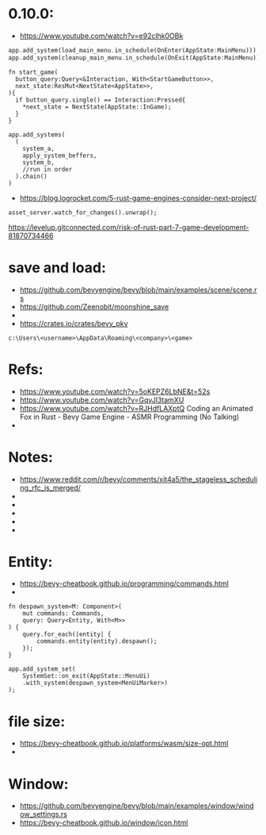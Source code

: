 

# 0.10.0:
 * https://www.youtube.com/watch?v=e92clhk0OBk
```rs
app.add_system(load_main_menu.in_schedule(OnEnter(AppState:MainMenu)))
app.add_system(cleanup_main_menu.in_schedule(OnExit(AppState:MainMenu)))

```

```
fn start_game(
  button_query:Query<&Interaction, With<StartGameButton>>,
  next_state:ResMut<NextState<AppState>>,
){
  if button_query.single() == Interaction:Pressed{
    *next_state = NextState(AppState::InGame);
  }
}
```

```
app.add_systems(
  (
    system_a,
    apply_system_beffers,
    system_b,
    //run in order
  ).chain()
)
```


 * https://blog.logrocket.com/5-rust-game-engines-consider-next-project/
```
asset_server.watch_for_changes().unwrap();
```

https://levelup.gitconnected.com/risk-of-rust-part-7-game-development-81870734466



# save and load:
 * https://github.com/bevyengine/bevy/blob/main/examples/scene/scene.rs
 * https://github.com/Zeenobit/moonshine_save
 * 
 * https://crates.io/crates/bevy_pkv
```
c:\Users\<username>\AppData\Roaming\<company>\<game>
```

# Refs:
 * https://www.youtube.com/watch?v=5oKEPZ6LbNE&t=52s
 * https://www.youtube.com/watch?v=GqyJl3tamXU
 * https://www.youtube.com/watch?v=RJHdfLAXptQ Coding an Animated Fox in Rust - Bevy Game Engine - ASMR Programming (No Talking)
 * 

# Notes:
 * https://www.reddit.com/r/bevy/comments/xit4a5/the_stageless_scheduling_rfc_is_merged/
 * 
 * 
 * 
 * 
 * 

 # Entity: 
  * https://bevy-cheatbook.github.io/programming/commands.html
  * 

```
fn despawn_system<M: Component>(
    mut commands: Commands, 
    query: Query<Entity, With<M>>
) {
    query.for_each(|entity| {
        commands.entity(entity).despawn();
    });
}
```
```
app.add_system_set( 
    SystemSet::on_exit(AppState::MenuUi) 
    .with_system(despawn_system<MenUiMarker>) 
);
```

# file size:
 * https://bevy-cheatbook.github.io/platforms/wasm/size-opt.html
 * 

# Window:
 * https://github.com/bevyengine/bevy/blob/main/examples/window/window_settings.rs
 * https://bevy-cheatbook.github.io/window/icon.html

